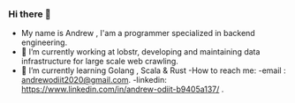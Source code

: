 ### Hi there 👋

- My name is Andrew , I'am a programmer specialized in backend engineering.
- 🔭 I’m currently working at lobstr, developing and maintaining data infrastructure for large scale web crawling.
- 🌱 I’m currently learning Golang , Scala & Rust
-How to reach me:
-email : andrewodiit2020@gmail.com.
-linkedin: https://www.linkedin.com/in/andrew-odiit-b9405a137/ .

<!--
**AndrewOdiit/AndrewOdiit** is a ✨ _special_ ✨ repository because its `README.md` (this file) appears on your GitHub profile.

Here are some ideas to get you started:

- 👯 I’m looking to collaborate on ...
- 🤔 I’m looking for help with ...
- 💬 Ask me about ...
- 📫 How to reach me: ...
- 😄 Pronouns: ...
- ⚡ Fun fact: ...

-->
